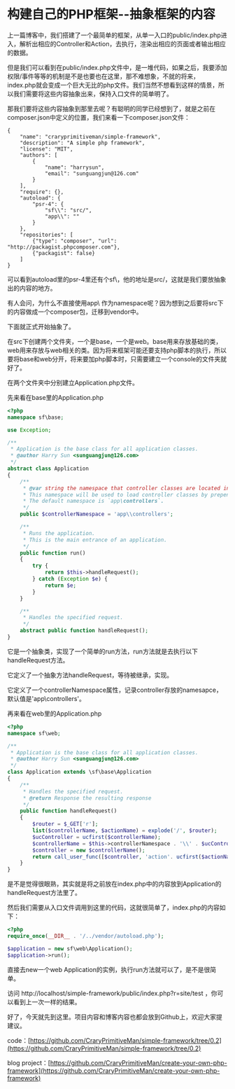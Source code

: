 # 构建自己的PHP框架--抽象框架的内容

上一篇博客中，我们搭建了一个最简单的框架，从单一入口的public/index.php进入，解析出相应的Controller和Action，去执行，渲染出相应的页面或者输出相应的数据。

但是我们可以看到在public/index.php文件中，是一堆代码，如果之后，我要添加权限/事件等等的机制是不是也要也在这里，那不难想象，不就的将来，index.php就会变成一个巨大无比的php文件。我们当然不想看到这样的情景，所以我们需要将这些内容抽象出来，保持入口文件的简单明了。

那我们要将这些内容抽象到那里去呢？有聪明的同学已经想到了，就是之前在composer.json中定义的位置，我们来看一下composer.json文件：

```shell
{
    "name": "craryprimitiveman/simple-framework",
    "description": "A simple php framework",
    "license": "MIT",
    "authors": [
        {
            "name": "harrysun",
            "email": "sunguangjun@126.com"
        }
    ],
    "require": {},
    "autoload": {
        "psr-4": {
            "sf\\": "src/",
            "app\\": ""
        }
    },
    "repositories": [
        {"type": "composer", "url": "http://packagist.phpcomposer.com"},
        {"packagist": false}
    ]
}
```

可以看到autoload里的psr-4里还有个sf\\，他的地址是src/，这就是我们要放抽象出的内容的地方。

有人会问，为什么不直接使用app\\ 作为namespace呢？因为想到之后要将src下的内容做成一个composer包，迁移到vendor中。

下面就正式开始抽象了。

在src下创建两个文件夹，一个是base，一个是web。base用来存放基础的类，web用来存放与web相关的类。因为将来框架可能还要支持php脚本的执行，所以要将base和web分开，将来要加php脚本时，只需要建立一个console的文件夹就好了。

在两个文件夹中分别建立Application.php文件。

先来看在base里的Application.php

```php
<?php
namespace sf\base;

use Exception;

/**
 * Application is the base class for all application classes.
 * @author Harry Sun <sunguangjun@126.com>
 */
abstract class Application
{
    /**
     * @var string the namespace that controller classes are located in.
     * This namespace will be used to load controller classes by prepending it to the controller class name.
     * The default namespace is `app\controllers`.
     */
    public $controllerNamespace = 'app\\controllers';

    /**
     * Runs the application.
     * This is the main entrance of an application.
     */
    public function run()
    {
        try {
            return $this->handleRequest();
        } catch (Exception $e) {
            return $e;
        }
    }

    /**
     * Handles the specified request.
     */
    abstract public function handleRequest();
}

```

它是一个抽象类，实现了一个简单的run方法，run方法就是去执行以下handleRequest方法。

它定义了一个抽象方法handleRequest，等待被继承，实现。

它定义了一个controllerNamespace属性，记录controller存放的namesapce，默认值是'app\\controllers'。

再来看在web里的Application.php

```php
<?php
namespace sf\web;

/**
 * Application is the base class for all application classes.
 * @author Harry Sun <sunguangjun@126.com>
 */
class Application extends \sf\base\Application
{
    /**
     * Handles the specified request.
     * @return Response the resulting response
     */
    public function handleRequest()
    {
        $router = $_GET['r'];
        list($controllerName, $actionName) = explode('/', $router);
        $ucController = ucfirst($controllerName);
        $controllerName = $this->controllerNamespace . '\\' . $ucController . 'Controller';
        $controller = new $controllerName();
        return call_user_func([$controller, 'action'. ucfirst($actionName)]);
    }
}

```

是不是觉得很眼熟，其实就是将之前放在index.php中的内容放到Application的handleRequest方法里了。

然后我们需要从入口文件调用到这里的代码，这就很简单了，index.php的内容如下：

```php
<?php
require_once(__DIR__ . '/../vendor/autoload.php');

$application = new sf\web\Application();
$application->run();

```

直接去new一个web Application的实例，执行run方法就可以了，是不是很简单。

访问 http://localhost/simple-framework/public/index.php?r=site/test ，你可以看到上一次一样的结果。

好了，今天就先到这里。项目内容和博客内容也都会放到Github上，欢迎大家提建议。

code：[https://github.com/CraryPrimitiveMan/simple-framework/tree/0.2](https://github.com/CraryPrimitiveMan/simple-framework/tree/0.2)

blog project：[https://github.com/CraryPrimitiveMan/create-your-own-php-framework](https://github.com/CraryPrimitiveMan/create-your-own-php-framework)

